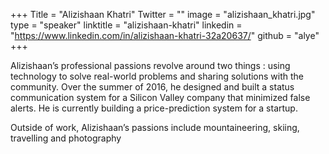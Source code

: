 +++
Title = "Alizishaan Khatri"
Twitter = ""
image = "alizishaan_khatri.jpg"
type = "speaker"
linktitle = "alizishaan-khatri"
linkedin = "https://www.linkedin.com/in/alizishaan-khatri-32a20637/"
github = "alye"
+++

Alizishaan’s professional passions revolve around two things : using technology to solve real-world problems and sharing solutions with the community. Over the summer of 2016, he designed and built a status communication system for a Silicon Valley company that minimized false alerts. He is currently building a price-prediction system for a startup.

Outside of work, Alizishaan’s passions include mountaineering, skiing, travelling and photography
